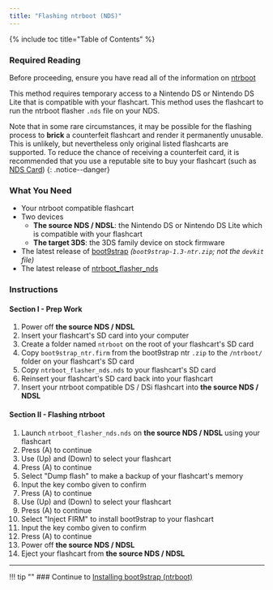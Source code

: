 ```yaml
---
title: "Flashing ntrboot (NDS)"
---
```


{% include toc title="Table of Contents" %}

### Required Reading

Before proceeding, ensure you have read all of the information on [ntrboot](ntrboot)

This method requires temporary access to a Nintendo DS or Nintendo DS Lite that is compatible with your flashcart. This method uses the flashcart to run the ntrboot flasher `.nds` file on your NDS.

Note that in some rare circumstances, it may be possible for the flashing process to **brick** a counterfeit flashcart and render it permanently unusable. This is unlikely, but nevertheless only original listed flashcarts are supported. To reduce the chance of receiving a counterfeit card, it is recommended that you use a reputable site to buy your flashcart (such as [NDS Card](http://www.nds-card.net/))
{: .notice--danger}

### What You Need

* Your ntrboot compatible flashcart
* Two devices 
  + **The source NDS / NDSL**: the Nintendo DS or Nintendo DS Lite which is compatible with your flashcart
  + **The target 3DS**: the 3DS family device on stock firmware
* The latest release of [boot9strap](https://github.com/SciresM/boot9strap/releases/latest) *(`boot9strap-1.3-ntr.zip`; not the `devkit` file)*
* The latest release of [ntrboot_flasher_nds](https://github.com/jason0597/ntrboot_flasher_nds/releases/latest)

### Instructions

#### Section I - Prep Work

1. Power off **the source NDS / NDSL**
1. Insert your flashcart's SD card into your computer
1. Create a folder named `ntrboot` on the root of your flashcart's SD card
1. Copy `boot9strap_ntr.firm` from the boot9strap ntr `.zip` to the `/ntrboot/` folder on your flashcart's SD card
1. Copy `ntrboot_flasher_nds.nds` to your flashcart's SD card
1. Reinsert your flashcart's SD card back into your flashcart
1. Insert your ntrboot compatible DS / DSi flashcart into **the source NDS / NDSL**

#### Section II - Flashing ntrboot

1. Launch `ntrboot_flasher_nds.nds` on **the source NDS / NDSL** using your flashcart
1. Press (A) to continue
1. Use (Up) and (Down) to select your flashcart
1. Press (A) to continue
1. Select "Dump flash" to make a backup of your flashcart's memory
1. Input the key combo given to confirm
1. Press (A) to continue
1. Use (Up) and (Down) to select your flashcart
1. Press (A) to continue
1. Select "Inject FIRM" to install boot9strap to your flashcart
1. Input the key combo given to confirm
1. Press (A) to continue
1. Power off **the source NDS / NDSL**
1. Eject your flashcart from **the source NDS / NDSL**

___

!!! tip ""
	### Continue to [Installing boot9strap (ntrboot)](../installing-boot9strap-(ntrboot))
